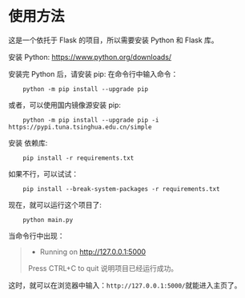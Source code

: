 # 使用方法

这是一个依托于 Flask 的项目，所以需要安装 Python 和 Flask 库。

安装 Python:
https://www.python.org/downloads/

安装完 Python 后，请安装 pip:
在命令行中输入命令：

```shell
    python -m pip install --upgrade pip
```
或者，可以使用国内镜像源安装 pip:
```shell
    python -m pip install --upgrade pip -i https://pypi.tuna.tsinghua.edu.cn/simple
```
安装 依赖库:
```shell
    pip install -r requirements.txt
```
如果不行，可以试试：
```shell
    pip install --break-system-packages -r requirements.txt
```
现在，就可以运行这个项目了:
```shell
    python main.py
```
当命令行中出现：
> * Running on http://127.0.0.1:5000
> 
> Press CTRL+C to quit
说明项目已经运行成功。

这时，就可以在浏览器中输入：`http://127.0.0.1:5000/`就能进入主页了。

